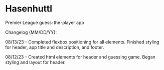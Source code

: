 # Hasenhuttl
Premier League guess-the-player app

Changelog (MM/DD/YY):

08/13/23 - Completed flexbox positioning for all elements. Finished styling for header, app title and description, and footer.

08/12/23 - Created html elements for header and guessing game. Began styling and layout for header.